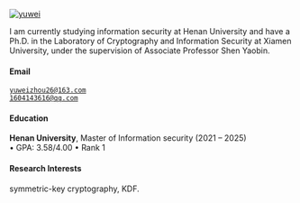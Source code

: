 [![yuwei](https://img.shields.io/badge/yuwei-github-blue?logo=github)](https://github.com/YuweiZhou1026)

I am currently studying information security at Henan University and have a Ph.D. in the Laboratory of Cryptography and Information Security at Xiamen University, under the supervision of Associate Professor Shen Yaobin.

#### Email  
<code>yuweizhou26@163.com</code>  
<code>1604143616@qq.com</code>

#### Education  
**Henan University**, Master of Information security (2021 – 2025)  
• GPA: 3.58/4.00
• Rank 1


#### Research Interests  
symmetric-key cryptography, KDF.